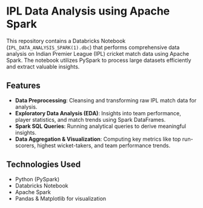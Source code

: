 # IPL Data Analysis using Apache Spark

This repository contains a Databricks Notebook (`IPL_DATA_ANALYSIS_SPARK(1).dbc`) that performs comprehensive data analysis on Indian Premier League (IPL) cricket match data using Apache Spark. The notebook utilizes PySpark to process large datasets efficiently and extract valuable insights.

## Features
- **Data Preprocessing**: Cleansing and transforming raw IPL match data for analysis.
- **Exploratory Data Analysis (EDA)**: Insights into team performance, player statistics, and match trends using Spark DataFrames.
- **Spark SQL Queries**: Running analytical queries to derive meaningful insights.
- **Data Aggregation & Visualization**: Computing key metrics like top run-scorers, highest wicket-takers, and team performance trends.

## Technologies Used
- Python (PySpark)
- Databricks Notebook
- Apache Spark
- Pandas & Matplotlib for visualization

